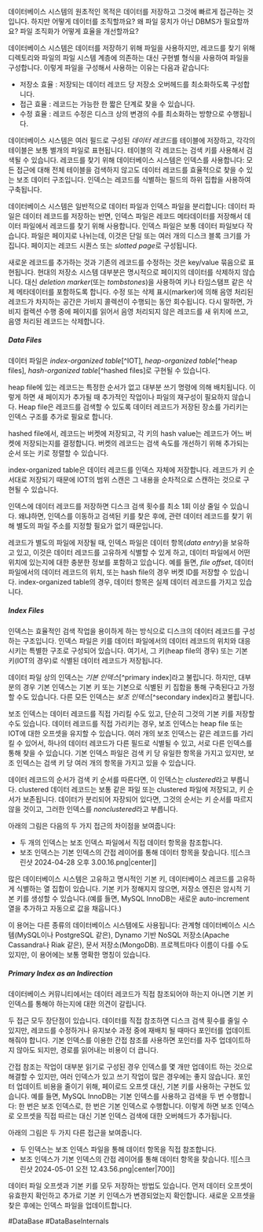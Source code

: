 데이터베이스 시스템의 원초적인 목적은 데이터를 저장하고 그것에 빠르게 접근하는 것입니다. 하지만 어떻게 데이터를 조직할까요? 왜 파일 뭉치가 아닌 DBMS가 필요할까요? 파일 조직화가 어떻게 효율을 개선할까요?

데이터베이스 시스템은 데이터를 저장하기 위해 파일을 사용하지만, 레코드를 찾기 위해 디렉토리와 파일의 파일 시스템 계층에 의존하는 대신 구현별 형식을 사용하여 파일을 구성합니다. 이렇게 파일을 구성해서 사용하는 이유는 다음과 같습니다:
- 저장소 효율 : 저장되는 데이터 레코드 당 저장소 오버헤드를 최소화하도록 구성합니다.
- 접근 효율 : 레코드는 가능한 한 짧은 단계로 찾을 수 있습니다.
- 수정 효율 : 레코드 수정은 디스크 상의 변경의 수를 최소화하는 방향으로 수행됩니다.

데이터베이스 시스템은 여러 필드로 구성된 *데이터 레코드*를 테이블에 저장하고, 각각의 테이블은 보통 별개의 파일로 표현됩니다. 테이블의 각 레코드는 검색 키를 사용해서 검색될 수 있습니다. 레코드를 찾기 위해 데이터베이스 시스템은 인덱스를 사용합니다: 모든 접근에 대해 전체 테이블을 검색하지 않고도 데이터 레코드를 효율적으로 찾을 수 있는 보조 데이터 구조입니다. 인덱스는 레코드를 식별하는 필드의 하위 집합을 사용하여 구축됩니다.

데이터베이스 시스템은 일반적으로 데이터 파일과 인덱스 파일을 분리합니다: 데이터 파일은 데이터 레코드를 저장하는 반면, 인덱스 파일은 레코드 메타데이터를 저장해서 데이터 파일에서 레코드를 찾기 위해 사용합니다. 인덱스 파일은 보통 데이터 파일보다 작습니다. 파일은 페이지로 나뉘는데, 이것은 단일 또는 여러 개의 디스크 블록 크기를 가집니다. 페이지는 레코드 시퀀스 또는 *slotted page*로 구성됩니다.

새로운 레코드를 추가하는 것과 기존의 레코드를 수정하는 것은 key/value 묶음으로 표현됩니다. 현대의 저장소 시스템 대부분은 명시적으로 페이지의 데이터를 삭제하지 않습니다. 대신 *deletion marker*(또는 *tombstones*)을 사용하여 키나 타임스탬프 같은 삭제 메타데이터를 포함하도록 합니다. 수정 또는 삭제 표시(marker)에 의해 음영 처리된 레코드가 차지하는 공간은 가비지 콜렉션이 수행되는 동안 회수됩니다. 다시 말하면, 가비지 컬렉션 수행 중에 페이지를 읽어서 음영 처리되지 않은 레코드를 새 위치에 쓰고, 음영 처리된 레코드는 삭제합니다.
##### Data Files
데이터 파일은 *index-organized table*[^IOT], *heap-organized table*[^heap files], *hash-organized table*[^hashed files]로 구현될 수 있습니다.

heap file에 있는 레코드는 특정한 순서가 없고 대부분 쓰기 명령에 의해 배치됩니다. 이렇게 하면 새 페이지가 추가될 때 추가적인 작업이나 파일의 재구성이 필요하지 않습니다. Heap file은 레코드를 검색할 수 있도록 데이터 레코드가 저장된 장소를 가리키는 인덱스 구조를 추가로 필요로 합니다.

hashed file에서, 레코드는 버켓에 저장되고, 각 키의 hash value는 레코드가 어느 버켓에 저장되는지를 결정합니다. 버켓의 레코드는 검색 속도를 개선하기 위해 추가되는 순서 또는 키로 정렬할 수 있습니다.

index-organized table은 데이터 레코드를 인덱스 자체에 저장합니다. 레코드가 키 순서대로 저장되기 때문에 IOT의 범위 스캔은 그 내용을 순차적으로 스캔하는 것으로 구현될 수 있습니다.

인덱스에 데이터 레코드를 저장하면 디스크 검색 횟수를 최소 1회 이상 줄일 수 있습니다. 왜냐하면, 인덱스를 이동하고 검색된 키를 찾은 후에, 관련 데이터 레코드를 찾기 위해 별도의 파일 주소를 지정할 필요가 없기 때문입니다.

레코드가 별도의 파일에 저장될 때, 인덱스 파일은 데이터 항목(*data entry*)을 보유하고 있고, 이것은 데이터 레코드를 고유하게 식별할 수 있게 하고, 데이터 파일에서 어떤 위치에 있는지에 대한 충분한 정보를 포함하고 있습니다. 예를 들면, *file offset*, 데이터 파일에서의 데이터 레코드의 위치, 또는 hash file의 경우 버켓 ID를 저장할 수 있습니다. index-organized table의 경우, 데이터 항목은 실제 데이터 레코드를 가지고 있습니다.
##### Index Files
인덱스는 효율적인 검색 작업을 용이하게 하는 방식으로 디스크의 데이터 레코드를 구성하는 구조입니다. 인덱스 파일은 키를 데이터 파일에서의 데이터 레코드의 위치와 대응시키는 특별한 구조로 구성되어 있습니다. 여기서, 그 키(heap file의 경우) 또는 기본 키(IOT의 경우)로 식별된 데이터 레코드가 저장됩니다.

데이터 파일 상의 인덱스는 *기본 인덱스*[^primary index]라고 불립니다. 하지만, 대부분의 경우 기본 인덱스는 기본 키 또는 기본으로 식별된 키 집합을 통해 구축된다고 가정할 수도 있습니다. 다른 모든 인덱스는 *보조 인덱스*[^secondary index]라고 불립니다.

보조 인덱스는 데이터 레코드를 직접 가리킬 수도 있고, 단순히 그것의 기본 키를 저장할 수도 있습니다. 데이터 레코드를 직접 가리키는 경우, 보조 인덱스는 heap file 또는 IOT에 대한 오프셋을 유지할 수 있습니다. 여러 개의 보조 인덱스는 같은 레코드를 가리킬 수 있어서, 하나의 데이터 레코드가 다른 필드로 식별될 수 있고, 서로 다른 인덱스를 통해 찾을 수 있습니다. 기본 인덱스 파일은 검색 키 당 유일한 항목을 가지고 있지만, 보조 인덱스는 검색 키 당 여러 개의 항목을 가지고 있을 수 있습니다.

데이터 레코드의 순서가 검색 키 순서를 따른다면, 이 인덱스는 *clustered*라고 부릅니다. clustered 데이터 레코드는 보통 같은 파일 또는 clustered 파일에 저장되고, 키 순서가 보존됩니다. 데이터가 분리되어 자장되어 있다면, 그것의 순서는 키 순서를 따르지 않을 것이고, 그러한 인덱스를 *nonclustered*라고 부릅니다.

아래의 그림은 다음의 두 가지 접근의 차이점을 보여줍니다:
- 두 개의 인덱스는 보조 인덱스 파일에서 직접 데이터 항목을 참조합니다.
- 보조 인덱스는 기본 인덱스의 간접 레이어를 통해 데이터 항목을 찾습니다.
![[스크린샷 2024-04-28 오후 3.00.16.png|center]]

많은 데이터베이스 시스템은 고유하고 명시적인 기본 키, 데이터베이스 레코드를 고유하게 식별하는 열 집합이 있습니다. 기본 키가 정해지지 않으면, 저장소 엔진은 암시적 기본 키를 생성할 수 있습니다.(예를 들면, MySQL InnoDB는 새로운 auto-increment 열을 추가하고 자동으로 값을 채웁니다.)

이 용어는 다른 종류의 데이터베이스 시스템에도 사용됩니다: 관계형 데이터베이스 시스템(MySQL이나 PostgreSQL 같은), Dynamo 기반 NoSQL 저장소(Apache Cassandra나 Riak 같은), 문서 저장소(MongoDB). 프로젝트마다 이름이 다를 수도 있지만, 이 용어에는 보통 명확한 명칭이 있습니다.
##### Primary Index as an Indirection
데이터베이스 커뮤니티에서는 데이터 레코드가 직접 참조되어야 하는지 아니면 기본 키 인덱스를 통해야 하는지에 대한 의견이 갈립니다.

두 접근 모두 장단점이 있습니다. 데이터를 직접 참조하면 디스크 검색 횟수를 줄일 수 있지만, 레코드를 수정하거나 유지보수 과정 중에 재배치 될 때마다 포인터를 업데이트 해줘야 합니다. 기본 인덱스를 이용한 간접 참조를 사용하면 포인터를 자주 업데이트하지 않아도 되지만, 경로를 읽어내는 비용이 더 큽니다.

간접 참조는 작업이 대부분 읽기로 구성된 경우 인덱스를 몇 개만 업데이트 하는 것으로 해결할 수 있지만, 여러 인덱스가 있고 쓰기 작업이 많은 경우에는 좋지 않습니다. 포인터 업데이트 비용을 줄이기 위해, 페이로드 오프셋 대신, 기본 키를 사용하는 구현도 있습니다. 예를 들면, MySQL InnoDB는 기본 인덱스를 사용하고 검색을 두 번 수행합니다: 한 번은 보조 인덱스로, 한 번은 기본 인덱스로 수행합니다. 이렇게 하면 보조 인덱스로 오프셋을 직접 따르는 대신 기본 인덱스 검색에 대한 오버헤드가 추가됩니다.

아래의 그림은 두 가지 다른 접근을 보여줍니다.
- 두 인덱스는 보조 인덱스 파일을 통해 데이터 항목을 직접 참조합니다.
- 보조 인덱스가 기본 인덱스의 간접 레이어를 통해 데이터 항목을 찾습니다.
![[스크린샷 2024-05-01 오전 12.43.56.png|center|700]]

데이터 파일 오프셋과 기본 키를 모두 저장하는 방법도 있습니다. 먼저 데이터 오프셋이 유효한지 확인하고 추가로 기본 키 인덱스가 변경되었는지 확인합니다. 새로운 오프셋을 찾은 후에는 인덱스 파일을 업데이트합니다.

#DataBase #DataBaseInternals 